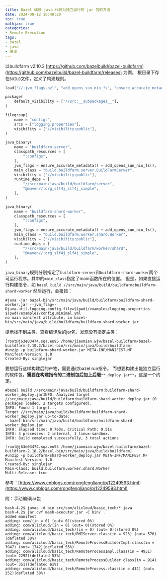 ```yaml
---
title: Bazel 编译 java 代码为独立运行的 jar 包的方法
date: 2024-08-12 10:40:20
toc: true
mathjax: true
categories:
- Remote Execution
tags: 
- bazel
- java
- 编译
---
```


以buildfarm v2.10.2 [https://github.com/bazelbuild/bazel-buildfarm](https://github.com/bazelbuild/bazel-buildfarm/releases) 为例。
根目录下存在`BUILD`文件，定义了构建规则。
```python
load("//:jvm_flags.bzl", "add_opens_sun_nio_fs", "ensure_accurate_metadata")

package(
    default_visibility = ["//src:__subpackages__"],
)

filegroup(
    name = "configs",
    srcs = ["logging.properties"],
    visibility = ["//visibility:public"],
)

java_binary(
    name = "buildfarm-server",
    classpath_resources = [
        ":configs",
    ],
    jvm_flags = ensure_accurate_metadata() + add_opens_sun_nio_fs(),
    main_class = "build.buildfarm.server.BuildFarmServer",
    visibility = ["//visibility:public"],
    runtime_deps = [
        "//src/main/java/build/buildfarm/server",
        "@maven//:org_slf4j_slf4j_simple",
    ],
)

java_binary(
    name = "buildfarm-shard-worker",
    classpath_resources = [
        ":configs",
    ],
    jvm_flags = ensure_accurate_metadata() + add_opens_sun_nio_fs(),
    main_class = "build.buildfarm.worker.shard.Worker",
    visibility = ["//visibility:public"],
    runtime_deps = [
        "//src/main/java/build/buildfarm/worker/shard",
        "@maven//:org_slf4j_slf4j_simple",
    ],
)
```
`java_binary`规则分别指定了`buildfarm-server`和`buildfarm-shard-worker`两个可运行程序。其中的`main_class`指定了main函数所在的位置。
但是，如果直接运行构建指令，如
`bazel build //src/main/java/build/buildfarm:buildfarm-shard-worker`
然后运行，会报错：
```shell
#java -jar bazel-bin/src/main/java/build/buildfarm/buildfarm-shard-worker.jar --jvm_flag=-Djava.util.logging.config.file=$(pwd)/examples/logging.properties $(pwd)/examples/config.minimal.yml
no main manifest attribute, in bazel-bin/src/main/java/build/buildfarm/buildfarm-shard-worker.jar
```
提示找不到主类，查看编译后的jar包，发现没有指定主类：
```shell
[root@j63e03474.sqa.eu95 /home/jiaomian.wjw/bazel-buildfarm/bazel-buildfarm-2.10.2/bazel-bin/src/main/java/build/buildfarm]
#unzip -p buildfarm-shard-worker.jar META-INF/MANIFEST.MF
Manifest-Version: 1.0
Created-By: singlejar
```
要想运行这样构建后的产物，需要通过bazel run指令。
而想要构建出能独立运行的软件包，**需要在构建指令的二进制包后加上后缀**`**_deploy.jar**`，这是一个约定。
```shell
#bazel build //src/main/java/build/buildfarm:buildfarm-shard-worker_deploy.jarINFO: Analyzed target //src/main/java/build/buildfarm:buildfarm-shard-worker_deploy.jar (0 packages loaded, 2 targets configured).
INFO: Found 1 target...
Target //src/main/java/build/buildfarm:buildfarm-shard-worker_deploy.jar up-to-date:
  bazel-bin/src/main/java/build/buildfarm/buildfarm-shard-worker_deploy.jar
INFO: Elapsed time: 0.763s, Critical Path: 0.51s
INFO: 3 processes: 2 internal, 1 linux-sandbox.
INFO: Build completed successfully, 3 total actions

[root@j63e03474.sqa.eu95 /home/jiaomian.wjw/bazel-buildfarm/bazel-buildfarm-2.10.2/bazel-bin/src/main/java/build/buildfarm]
#unzip -p buildfarm-shard-worker_deploy.jar META-INF/MANIFEST.MF
Manifest-Version: 1.0
Created-By: singlejar
Main-Class: build.buildfarm.worker.shard.Worker
Multi-Release: true
```
参考：[https://www.cnblogs.com/rongfengliang/p/12249593.html](https://www.cnblogs.com/rongfengliang/p/12249593.html)

附：手动编译jar包
```shell
bash-4.2$ javac -d bin src/com/alicloud/basic_tech/*.java
bash-4.2$ jar cvf mesh-executor.jar -C bin/ .
added manifest
adding: com/(in = 0) (out= 0)(stored 0%)
adding: com/alicloud/(in = 0) (out= 0)(stored 0%)
adding: com/alicloud/basic_tech/(in = 0) (out= 0)(stored 0%)
adding: com/alicloud/basic_tech/RMIServer.class(in = 923) (out= 570)(deflated 38%)
adding: com/alicloud/basic_tech/RemoteProcessBuilderImpl.class(in = 3947) (out= 1742)(deflated 55%)
adding: com/alicloud/basic_tech/RemoteProcessImpl.class(in = 4951) (out= 2292)(deflated 53%)
adding: com/alicloud/basic_tech/RemoteProcessBuilder.class(in = 914) (out= 351)(deflated 61%)
adding: com/alicloud/basic_tech/RemoteProcess.class(in = 412) (out= 252)(deflated 38%)
```